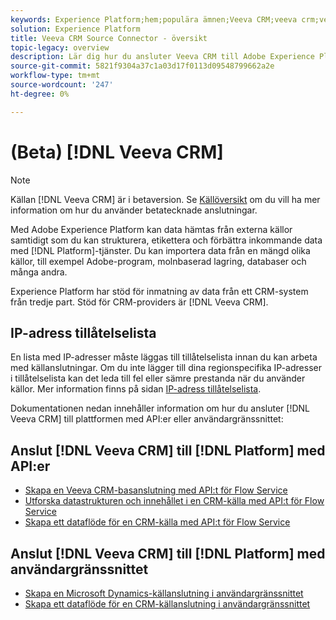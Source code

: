 ```yaml
---
keywords: Experience Platform;hem;populära ämnen;Veeva CRM;veeva crm;veeva;crm
solution: Experience Platform
title: Veeva CRM Source Connector - översikt
topic-legacy: overview
description: Lär dig hur du ansluter Veeva CRM till Adobe Experience Platform med hjälp av API:er eller användargränssnittet.
source-git-commit: 5821f9304a37c1a03d17f0113d09548799662a2e
workflow-type: tm+mt
source-wordcount: '247'
ht-degree: 0%

---
```


# (Beta) [!DNL Veeva CRM]

>[!NOTE]
>
>Källan [!DNL Veeva CRM] är i betaversion. Se [Källöversikt](../../home.md#terms-and-conditions) om du vill ha mer information om hur du använder betatecknade anslutningar.

Med Adobe Experience Platform kan data hämtas från externa källor samtidigt som du kan strukturera, etikettera och förbättra inkommande data med [!DNL Platform]-tjänster. Du kan importera data från en mängd olika källor, till exempel Adobe-program, molnbaserad lagring, databaser och många andra.

Experience Platform har stöd för inmatning av data från ett CRM-system från tredje part. Stöd för CRM-providers är [!DNL Veeva CRM].

## IP-adress tillåtelselista

En lista med IP-adresser måste läggas till tillåtelselista innan du kan arbeta med källanslutningar. Om du inte lägger till dina regionspecifika IP-adresser i tillåtelselista kan det leda till fel eller sämre prestanda när du använder källor. Mer information finns på sidan [IP-adress tillåtelselista](../../ip-address-allow-list.md).

Dokumentationen nedan innehåller information om hur du ansluter [!DNL Veeva CRM] till plattformen med API:er eller användargränssnittet:

## Anslut [!DNL Veeva CRM] till [!DNL Platform] med API:er

- [Skapa en Veeva CRM-basanslutning med API:t för Flow Service](../../tutorials/api/create/crm/veeva.md)
- [Utforska datastrukturen och innehållet i en CRM-källa med API:t för Flow Service](../../tutorials/api/explore/crm.md)
- [Skapa ett dataflöde för en CRM-källa med API:t för Flow Service](../../tutorials/api/collect/crm.md)

## Anslut [!DNL Veeva CRM] till [!DNL Platform] med användargränssnittet

- [Skapa en Microsoft Dynamics-källanslutning i användargränssnittet](../../tutorials/ui/create/crm/veeva.md)
- [Skapa ett dataflöde för en CRM-källanslutning i användargränssnittet](../../tutorials/ui/dataflow/crm.md)